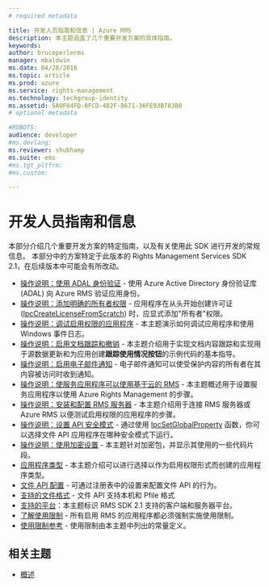 ```yaml
---
# required metadata

title: 开发人员指南和信息 | Azure RMS
description: 本主题涵盖了几个重要开发方案的具体指南。
keywords:
author: bruceperlerms
manager: mbaldwin
ms.date: 04/28/2016
ms.topic: article
ms.prod: azure
ms.service: rights-management
ms.technology: techgroup-identity
ms.assetid: 5A9F04FD-0FCD-482F-8671-36FE93B783B0
# optional metadata

#ROBOTS:
audience: developer
#ms.devlang:
ms.reviewer: shubhamp
ms.suite: ems
#ms.tgt_pltfrm:
#ms.custom:

---
```


# 开发人员指南和信息

本部分介绍几个重要开发方案的特定指南，以及有关使用此 SDK 进行开发的常规信息。 本部分中的方案特定于此版本的 Rights Management Services SDK 2.1，在后续版本中可能会有所改动。
- [操作说明：使用 ADAL 身份验证](how-to-use-adal-authentication.md) - 使用 Azure Active Directory 身份验证库 (ADAL) 向 Azure RMS 验证应用身份。
- [操作说明：添加明确的所有者权限](add-explicit-owner-rights.md) - 应用程序在从头开始创建许可证 ([IpcCreateLicenseFromScratch](/rights-management/sdk/2.1/api/win/functions#msipc_ipccreatelicensefromscratch)) 时，应显式添加&quot;所有者&quot;权限。
- [操作说明：调试启用权限的应用程序](debugging-applications-that-use-ad-rms.md) - 本主题演示如何调试应用程序和使用 Windows 事件日志。
- [操作说明：启用文档跟踪和撤销](tracking-content.md) - 本主题介绍用于实现文档内容跟踪和实现用于源数据更新和为应用创建**跟踪使用情况按钮**的示例代码的基本指导。
- [操作说明：启用电子邮件通知](how-to-enable-email-notification.md) - 电子邮件通知可以使受保护内容的所有者在其内容被访问时收到通知。
- [操作说明：使服务应用程序可以使用基于云的 RMS](how-to-use-file-api-with-aadrm-cloud.md) - 本主题概述用于设置服务应用程序以使用 Azure Rights Management 的步骤。
- [操作说明：安装和配置 RMS 服务器](how-to-install-and-configure-an-rms-server.md) - 本主题介绍用于连接 RMS 服务器或 Azure RMS 以便测试启用权限的应用程序的步骤。
- [操作说明：设置 API 安全模式](setting-the-api-security-mode-api-mode.md) - 通过使用 [IpcSetGlobalProperty](/rights-management/sdk/2.1/api/win/functions#msipc_ipcsetglobalproperty) 函数，你可以选择文件 API 应用程序在哪种安全模式下运行。
- [操作说明：使用加密设置](working-with-encryption.md) - 本主题针对加密包，并显示其使用的一些代码片段。
- [应用程序类型](application-types.md) - 本主题介绍可以进行选择以作为启用权限形式而创建的应用程序类型。
- [文件 API 配置](file-api-configuration.md) - 可通过注册表中的设置来配置文件 API 的行为。
- [支持的文件格式](supported-file-formats.md) - 文件 API 支持本机和 Pfile 格式
- [支持的平台](supported-platforms.md)：本主题标识 RMS SDK 2.1 支持的客户端和服务器平台。
- [了解使用限制](understanding-usage-restrictions.md) - 所有启用 RMS 的应用程序都必须强制实施使用限制。
- [使用限制参考](usage-restriction-reference.md) - 使用限制由本主题中列出的常量定义。

 
## 相关主题 ##
* [概述](ad-rms-overview.md)
 

 


<!--HONumber=Jun16_HO2-->


